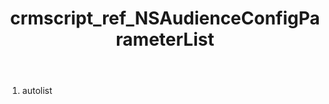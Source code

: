 ﻿---
title: crmscript_ref_NSAudienceConfigParameterList
description: NSAudienceConfigParameterList
intellisense: Void.NSAudienceConfigParameterList
keywords: NSAudienceConfigParameterList
so.topic: reference
---



1. autolist 


